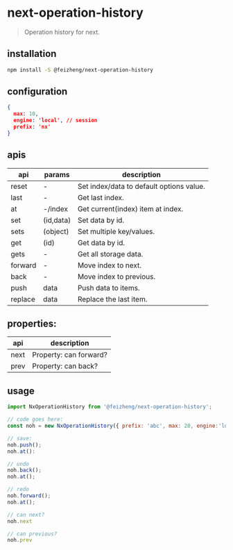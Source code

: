 # next-operation-history
> Operation history for next.

## installation
```bash
npm install -S @feizheng/next-operation-history
```
## configuration
```json
{
  max: 10,
  engine: 'local', // session
  prefix: 'nx'
}
```

## apis
| api     | params    | description                              |
| ------- | --------- | ---------------------------------------- |
| reset   | -         | Set index/data to default options value. |
| last    | -         | Get last index.                          |
| at      | -/index   | Get current(index) item at index.        |
| set     | (id,data) | Set data by id.                          |
| sets    | (object)  | Set multiple key/values.                 |
| get     | (id)      | Get data by id.                          |
| gets    | -         | Get all storage data.                    |
| forward | -         | Move index to next.                      |
| back    | -         | Move index to previous.                  |
| push    | data      | Push data to items.                      |
| replace | data      | Replace the last item.                   |

## properties:
| api  | description            |
| ---- | ---------------------- |
| next | Property: can forward? |
| prev | Property: can back?    |

## usage
```js
import NxOperationHistory from '@feizheng/next-operation-history';

// code goes here:
const noh = new NxOperationHistory({ prefix: 'abc', max: 20, engine:'local' });

// save:
noh.push();
noh.at():

// undo
noh.back();
noh.at();

// redo
noh.forward();
noh.at();

// can next?
noh.next

// can previous?
noh.prev
```
